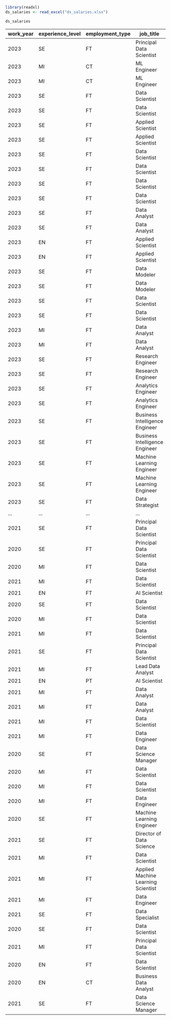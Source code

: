 ```R
library(readxl)
ds_salaries <- read_excel("ds_salaries.xlsx")
```


```R
ds_salaries
```


<table>
<thead><tr><th scope=col>work_year</th><th scope=col>experience_level</th><th scope=col>employment_type</th><th scope=col>job_title</th><th scope=col>salary</th><th scope=col>salary_currency</th><th scope=col>salary_in_usd</th><th scope=col>employee_residence</th><th scope=col>remote_ratio</th><th scope=col>company_location</th><th scope=col>company_size</th></tr></thead>
<tbody>
	<tr><td>2023                          </td><td>SE                            </td><td>FT                            </td><td>Principal Data Scientist      </td><td> 80000                        </td><td>EUR                           </td><td> 85847                        </td><td>ES                            </td><td>100                           </td><td>ES                            </td><td>L                             </td></tr>
	<tr><td>2023                          </td><td>MI                            </td><td>CT                            </td><td>ML Engineer                   </td><td> 30000                        </td><td>USD                           </td><td> 30000                        </td><td>US                            </td><td>100                           </td><td>US                            </td><td>S                             </td></tr>
	<tr><td>2023                          </td><td>MI                            </td><td>CT                            </td><td>ML Engineer                   </td><td> 25500                        </td><td>USD                           </td><td> 25500                        </td><td>US                            </td><td>100                           </td><td>US                            </td><td>S                             </td></tr>
	<tr><td>2023                          </td><td>SE                            </td><td>FT                            </td><td>Data Scientist                </td><td>175000                        </td><td>USD                           </td><td>175000                        </td><td>CA                            </td><td>100                           </td><td>CA                            </td><td>M                             </td></tr>
	<tr><td>2023                          </td><td>SE                            </td><td>FT                            </td><td>Data Scientist                </td><td>120000                        </td><td>USD                           </td><td>120000                        </td><td>CA                            </td><td>100                           </td><td>CA                            </td><td>M                             </td></tr>
	<tr><td>2023                          </td><td>SE                            </td><td>FT                            </td><td>Applied Scientist             </td><td>222200                        </td><td>USD                           </td><td>222200                        </td><td>US                            </td><td>  0                           </td><td>US                            </td><td>L                             </td></tr>
	<tr><td>2023                          </td><td>SE                            </td><td>FT                            </td><td>Applied Scientist             </td><td>136000                        </td><td>USD                           </td><td>136000                        </td><td>US                            </td><td>  0                           </td><td>US                            </td><td>L                             </td></tr>
	<tr><td>2023                          </td><td>SE                            </td><td>FT                            </td><td>Data Scientist                </td><td>219000                        </td><td>USD                           </td><td>219000                        </td><td>CA                            </td><td>  0                           </td><td>CA                            </td><td>M                             </td></tr>
	<tr><td>2023                          </td><td>SE                            </td><td>FT                            </td><td>Data Scientist                </td><td>141000                        </td><td>USD                           </td><td>141000                        </td><td>CA                            </td><td>  0                           </td><td>CA                            </td><td>M                             </td></tr>
	<tr><td>2023                          </td><td>SE                            </td><td>FT                            </td><td>Data Scientist                </td><td>147100                        </td><td>USD                           </td><td>147100                        </td><td>US                            </td><td>  0                           </td><td>US                            </td><td>M                             </td></tr>
	<tr><td>2023                          </td><td>SE                            </td><td>FT                            </td><td>Data Scientist                </td><td> 90700                        </td><td>USD                           </td><td> 90700                        </td><td>US                            </td><td>  0                           </td><td>US                            </td><td>M                             </td></tr>
	<tr><td>2023                          </td><td>SE                            </td><td>FT                            </td><td>Data Analyst                  </td><td>130000                        </td><td>USD                           </td><td>130000                        </td><td>US                            </td><td>100                           </td><td>US                            </td><td>M                             </td></tr>
	<tr><td>2023                          </td><td>SE                            </td><td>FT                            </td><td>Data Analyst                  </td><td>100000                        </td><td>USD                           </td><td>100000                        </td><td>US                            </td><td>100                           </td><td>US                            </td><td>M                             </td></tr>
	<tr><td>2023                          </td><td>EN                            </td><td>FT                            </td><td>Applied Scientist             </td><td>213660                        </td><td>USD                           </td><td>213660                        </td><td>US                            </td><td>  0                           </td><td>US                            </td><td>L                             </td></tr>
	<tr><td>2023                          </td><td>EN                            </td><td>FT                            </td><td>Applied Scientist             </td><td>130760                        </td><td>USD                           </td><td>130760                        </td><td>US                            </td><td>  0                           </td><td>US                            </td><td>L                             </td></tr>
	<tr><td>2023                          </td><td>SE                            </td><td>FT                            </td><td>Data Modeler                  </td><td>147100                        </td><td>USD                           </td><td>147100                        </td><td>US                            </td><td>  0                           </td><td>US                            </td><td>M                             </td></tr>
	<tr><td>2023                          </td><td>SE                            </td><td>FT                            </td><td>Data Modeler                  </td><td> 90700                        </td><td>USD                           </td><td> 90700                        </td><td>US                            </td><td>  0                           </td><td>US                            </td><td>M                             </td></tr>
	<tr><td>2023                          </td><td>SE                            </td><td>FT                            </td><td>Data Scientist                </td><td>170000                        </td><td>USD                           </td><td>170000                        </td><td>US                            </td><td>  0                           </td><td>US                            </td><td>M                             </td></tr>
	<tr><td>2023                          </td><td>SE                            </td><td>FT                            </td><td>Data Scientist                </td><td>150000                        </td><td>USD                           </td><td>150000                        </td><td>US                            </td><td>  0                           </td><td>US                            </td><td>M                             </td></tr>
	<tr><td>2023                          </td><td>MI                            </td><td>FT                            </td><td>Data Analyst                  </td><td>150000                        </td><td>USD                           </td><td>150000                        </td><td>US                            </td><td>100                           </td><td>US                            </td><td>M                             </td></tr>
	<tr><td>2023                          </td><td>MI                            </td><td>FT                            </td><td>Data Analyst                  </td><td>110000                        </td><td>USD                           </td><td>110000                        </td><td>US                            </td><td>100                           </td><td>US                            </td><td>M                             </td></tr>
	<tr><td>2023                          </td><td>SE                            </td><td>FT                            </td><td>Research Engineer             </td><td>275000                        </td><td>USD                           </td><td>275000                        </td><td>DE                            </td><td>  0                           </td><td>DE                            </td><td>M                             </td></tr>
	<tr><td>2023                          </td><td>SE                            </td><td>FT                            </td><td>Research Engineer             </td><td>174000                        </td><td>USD                           </td><td>174000                        </td><td>DE                            </td><td>  0                           </td><td>DE                            </td><td>M                             </td></tr>
	<tr><td>2023                          </td><td>SE                            </td><td>FT                            </td><td>Analytics Engineer            </td><td>230000                        </td><td>USD                           </td><td>230000                        </td><td>GB                            </td><td>100                           </td><td>GB                            </td><td>M                             </td></tr>
	<tr><td>2023                          </td><td>SE                            </td><td>FT                            </td><td>Analytics Engineer            </td><td>143200                        </td><td>USD                           </td><td>143200                        </td><td>GB                            </td><td>100                           </td><td>GB                            </td><td>M                             </td></tr>
	<tr><td>2023                          </td><td>SE                            </td><td>FT                            </td><td>Business Intelligence Engineer</td><td>225000                        </td><td>USD                           </td><td>225000                        </td><td>US                            </td><td>  0                           </td><td>US                            </td><td>M                             </td></tr>
	<tr><td>2023                          </td><td>SE                            </td><td>FT                            </td><td>Business Intelligence Engineer</td><td>156400                        </td><td>USD                           </td><td>156400                        </td><td>US                            </td><td>  0                           </td><td>US                            </td><td>M                             </td></tr>
	<tr><td>2023                          </td><td>SE                            </td><td>FT                            </td><td>Machine Learning Engineer     </td><td>200000                        </td><td>USD                           </td><td>200000                        </td><td>US                            </td><td>  0                           </td><td>US                            </td><td>M                             </td></tr>
	<tr><td>2023                          </td><td>SE                            </td><td>FT                            </td><td>Machine Learning Engineer     </td><td>130000                        </td><td>USD                           </td><td>130000                        </td><td>US                            </td><td>  0                           </td><td>US                            </td><td>M                             </td></tr>
	<tr><td>2023                          </td><td>SE                            </td><td>FT                            </td><td>Data Strategist               </td><td> 90000                        </td><td>USD                           </td><td> 90000                        </td><td>CA                            </td><td>  0                           </td><td>CA                            </td><td>M                             </td></tr>
	<tr><td>...</td><td>...</td><td>...</td><td>...</td><td>...</td><td>...</td><td>...</td><td>...</td><td>...</td><td>...</td><td>...</td></tr>
	<tr><td>2021                              </td><td>SE                                </td><td>FT                                </td><td>Principal Data Scientist          </td><td> 147000                           </td><td>EUR                               </td><td>173762                            </td><td>DE                                </td><td>100                               </td><td>DE                                </td><td>M                                 </td></tr>
	<tr><td>2020                              </td><td>SE                                </td><td>FT                                </td><td>Principal Data Scientist          </td><td> 130000                           </td><td>EUR                               </td><td>148261                            </td><td>DE                                </td><td>100                               </td><td>DE                                </td><td>M                                 </td></tr>
	<tr><td>2020                              </td><td>MI                                </td><td>FT                                </td><td>Data Scientist                    </td><td>  34000                           </td><td>EUR                               </td><td> 38776                            </td><td>ES                                </td><td>100                               </td><td>ES                                </td><td>M                                 </td></tr>
	<tr><td>2021                              </td><td>MI                                </td><td>FT                                </td><td>Data Scientist                    </td><td>  39600                           </td><td>EUR                               </td><td> 46809                            </td><td>ES                                </td><td>100                               </td><td>ES                                </td><td>M                                 </td></tr>
	<tr><td>2021                              </td><td>EN                                </td><td>FT                                </td><td>AI Scientist                      </td><td>1335000                           </td><td>INR                               </td><td> 18053                            </td><td>IN                                </td><td>100                               </td><td>AS                                </td><td>S                                 </td></tr>
	<tr><td>2020                              </td><td>SE                                </td><td>FT                                </td><td>Data Scientist                    </td><td>  80000                           </td><td>EUR                               </td><td> 91237                            </td><td>AT                                </td><td>  0                               </td><td>AT                                </td><td>S                                 </td></tr>
	<tr><td>2020                              </td><td>MI                                </td><td>FT                                </td><td>Data Scientist                    </td><td>  55000                           </td><td>EUR                               </td><td> 62726                            </td><td>FR                                </td><td> 50                               </td><td>LU                                </td><td>S                                 </td></tr>
	<tr><td>2021                              </td><td>MI                                </td><td>FT                                </td><td>Data Scientist                    </td><td> 115000                           </td><td>USD                               </td><td>115000                            </td><td>US                                </td><td> 50                               </td><td>US                                </td><td>L                                 </td></tr>
	<tr><td>2021                              </td><td>SE                                </td><td>FT                                </td><td>Principal Data Scientist          </td><td> 235000                           </td><td>USD                               </td><td>235000                            </td><td>US                                </td><td>100                               </td><td>US                                </td><td>L                                 </td></tr>
	<tr><td>2021                              </td><td>MI                                </td><td>FT                                </td><td>Lead Data Analyst                 </td><td>1450000                           </td><td>INR                               </td><td> 19609                            </td><td>IN                                </td><td>100                               </td><td>IN                                </td><td>L                                 </td></tr>
	<tr><td>2021                              </td><td>EN                                </td><td>PT                                </td><td>AI Scientist                      </td><td>  12000                           </td><td>USD                               </td><td> 12000                            </td><td>BR                                </td><td>100                               </td><td>US                                </td><td>S                                 </td></tr>
	<tr><td>2021                              </td><td>MI                                </td><td>FT                                </td><td>Data Analyst                      </td><td>  75000                           </td><td>USD                               </td><td> 75000                            </td><td>US                                </td><td>  0                               </td><td>US                                </td><td>L                                 </td></tr>
	<tr><td>2021                              </td><td>MI                                </td><td>FT                                </td><td>Data Analyst                      </td><td>  62000                           </td><td>USD                               </td><td> 62000                            </td><td>US                                </td><td>  0                               </td><td>US                                </td><td>L                                 </td></tr>
	<tr><td>2021                              </td><td>MI                                </td><td>FT                                </td><td>Data Scientist                    </td><td>  73000                           </td><td>USD                               </td><td> 73000                            </td><td>US                                </td><td>  0                               </td><td>US                                </td><td>L                                 </td></tr>
	<tr><td>2021                              </td><td>MI                                </td><td>FT                                </td><td>Data Engineer                     </td><td>  38400                           </td><td>EUR                               </td><td> 45391                            </td><td>NL                                </td><td>100                               </td><td>NL                                </td><td>L                                 </td></tr>
	<tr><td>2020                              </td><td>SE                                </td><td>FT                                </td><td>Data Science Manager              </td><td> 190200                           </td><td>USD                               </td><td>190200                            </td><td>US                                </td><td>100                               </td><td>US                                </td><td>M                                 </td></tr>
	<tr><td>2020                              </td><td>MI                                </td><td>FT                                </td><td>Data Scientist                    </td><td> 118000                           </td><td>USD                               </td><td>118000                            </td><td>US                                </td><td>100                               </td><td>US                                </td><td>M                                 </td></tr>
	<tr><td>2020                              </td><td>MI                                </td><td>FT                                </td><td>Data Scientist                    </td><td> 138350                           </td><td>USD                               </td><td>138350                            </td><td>US                                </td><td>100                               </td><td>US                                </td><td>M                                 </td></tr>
	<tr><td>2020                              </td><td>MI                                </td><td>FT                                </td><td>Data Engineer                     </td><td> 130800                           </td><td>USD                               </td><td>130800                            </td><td>ES                                </td><td>100                               </td><td>US                                </td><td>M                                 </td></tr>
	<tr><td>2020                              </td><td>SE                                </td><td>FT                                </td><td>Machine Learning Engineer         </td><td>  40000                           </td><td>EUR                               </td><td> 45618                            </td><td>HR                                </td><td>100                               </td><td>HR                                </td><td>S                                 </td></tr>
	<tr><td>2021                              </td><td>SE                                </td><td>FT                                </td><td>Director of Data Science          </td><td> 168000                           </td><td>USD                               </td><td>168000                            </td><td>JP                                </td><td>  0                               </td><td>JP                                </td><td>S                                 </td></tr>
	<tr><td>2021                              </td><td>MI                                </td><td>FT                                </td><td>Data Scientist                    </td><td> 160000                           </td><td>SGD                               </td><td>119059                            </td><td>SG                                </td><td>100                               </td><td>IL                                </td><td>M                                 </td></tr>
	<tr><td>2021                              </td><td>MI                                </td><td>FT                                </td><td>Applied Machine Learning Scientist</td><td> 423000                           </td><td>USD                               </td><td>423000                            </td><td>US                                </td><td> 50                               </td><td>US                                </td><td>L                                 </td></tr>
	<tr><td>2021                              </td><td>MI                                </td><td>FT                                </td><td>Data Engineer                     </td><td>  24000                           </td><td>EUR                               </td><td> 28369                            </td><td>MT                                </td><td> 50                               </td><td>MT                                </td><td>L                                 </td></tr>
	<tr><td>2021                              </td><td>SE                                </td><td>FT                                </td><td>Data Specialist                   </td><td> 165000                           </td><td>USD                               </td><td>165000                            </td><td>US                                </td><td>100                               </td><td>US                                </td><td>L                                 </td></tr>
	<tr><td>2020                              </td><td>SE                                </td><td>FT                                </td><td>Data Scientist                    </td><td> 412000                           </td><td>USD                               </td><td>412000                            </td><td>US                                </td><td>100                               </td><td>US                                </td><td>L                                 </td></tr>
	<tr><td>2021                              </td><td>MI                                </td><td>FT                                </td><td>Principal Data Scientist          </td><td> 151000                           </td><td>USD                               </td><td>151000                            </td><td>US                                </td><td>100                               </td><td>US                                </td><td>L                                 </td></tr>
	<tr><td>2020                              </td><td>EN                                </td><td>FT                                </td><td>Data Scientist                    </td><td> 105000                           </td><td>USD                               </td><td>105000                            </td><td>US                                </td><td>100                               </td><td>US                                </td><td>S                                 </td></tr>
	<tr><td>2020                              </td><td>EN                                </td><td>CT                                </td><td>Business Data Analyst             </td><td> 100000                           </td><td>USD                               </td><td>100000                            </td><td>US                                </td><td>100                               </td><td>US                                </td><td>L                                 </td></tr>
	<tr><td>2021                              </td><td>SE                                </td><td>FT                                </td><td>Data Science Manager              </td><td>7000000                           </td><td>INR                               </td><td> 94665                            </td><td>IN                                </td><td> 50                               </td><td>IN                                </td><td>L                                 </td></tr>
</tbody>
</table>




```R

```
